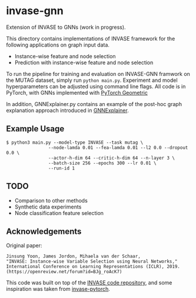 # invase-gnn

Extension of INVASE to GNNs (work in progress). 

This directory contains implementations of INVASE framework for 
the following applications on graph input data.

-   Instance-wise feature and node selection
-   Prediction with instance-wise feature and node selection

To run the pipeline for training and evaluation on INVASE-GNN framwork on the MUTAG dataset,
simply run `python main.py`. Experiment and model hyperparameters can be adjusted using command line flags. All code is in PyTorch, with GNNs implemented with [PyTorch Geometric](https://github.com/rusty1s/pytorch_geometric)

In addition, GNNExplainer.py contains an example of the post-hoc graph explanation approach introduced in [GNNExplainer](https://arxiv.org/abs/1903.03894). 

## Example Usage

```shell
$ python3 main.py --model-type INVASE --task mutag \
                --node-lamda 0.01 --fea-lamda 0.01 --l2 0.0 --dropout 0.0 \
                --actor-h-dim 64 --critic-h-dim 64 --n-layer 3 \
                --batch-size 256 --epochs 300 --lr 0.01 \
                --run-id 1 
```

## TODO
- Comparison to other methods
- Synthetic data experiments
- Node classification feature selection

## Acknowledgements

Original paper:
```
Jinsung Yoon, James Jordon, Mihaela van der Schaar, 
"INVASE: Instance-wise Variable Selection using Neural Networks," 
International Conference on Learning Representations (ICLR), 2019.
(https://openreview.net/forum?id=BJg_roAcK7)
```

This code was built on top of the [INVASE code repository](https://github.com/jsyoon0823/INVASE), and some inspiration was taken from [invase-pytorch](https://github.com/mertyg/invase-pytorch).


